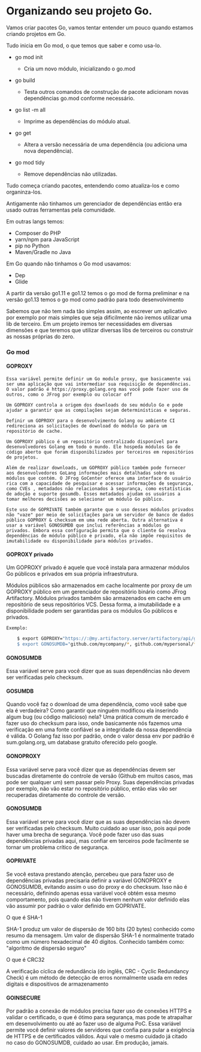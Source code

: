 # Organizando seu projeto Go.


Vamos criar pacotes Go, vamos tentar entender um pouco quando estamos criando projetos em Go.


Tudo inicia em Go mod, o que temos que saber e como usa-lo.

 - go mod init 
 	- Cria um novo módulo, inicializando o go.mod

 - go build
 	- Testa outros comandos de construção de pacote adicionam novas dependências go.mod conforme necessário.

 - go list -m all 
 	- Imprime as dependências do módulo atual.

 - go get 
 	- Altera a versão necessária de uma dependência (ou adiciona uma nova dependência).

 - go mod tidy 
 	- Remove dependências não utilizadas.

Tudo começa criando pacotes, entendendo como atualiza-los e como organinza-los.

Antigamente não tinhamos um gerenciador de dependências então era usado outras ferramentas pela comunidade.

Em outras langs temos:

 - Composer do PHP
 - yarn/npm para JavaScript
 - pip no Python
 - Maven/Gradle no Java

 Em Go quando não tinhamos o Go mod usavamos:

  - Dep
  - Glide

A partir da versão go1.11 e go1.12 temos o go mod de forma preliminar e na versão go1.13 temos o go mod como padrão para todo desenvolvimento

Sabemos que não tem nada tão simples assim, ao escrever um aplicativo por exemplo por mais simples que seja dificilmente não iremos utilizar uma lib de terceiro.
Em um projeto iremos ter necessidades em diversas dimensões e que teremos que utilizar diversas libs de terceiros ou construir as nossas próprias do zero.


### Go mod


#### GOPROXY
	
	Essa variável permite definir um Go module proxy, que basicamente vai ser uma aplicação que vai intermediar sua requisição de dependências. 
	O valor padrão é https://proxy.golang.org mas você pode fazer uso de outros, como o JFrog por exemplo ou colocar off

	Um GOPROXY controla a origem dos downloads do seu módulo Go e pode ajudar a garantir que as compilações sejam determinísticas e seguras.

	Definir um GOPROXY para o desenvolvimento Golang ou ambiente CI redireciona as solicitações de download do módulo Go para um repositório de cache. 

	Um GOPROXY público é um repositório centralizado disponível para desenvolvedores Golang em todo o mundo. Ele hospeda módulos Go de código aberto que foram disponibilizados por terceiros em repositórios de projetos.

	Além de realizar downloads, um GOPROXY público também pode fornecer aos desenvolvedores GoLang informações mais detalhadas sobre os módulos que contém. O JFrog GoCenter oferece uma interface do usuário rica com a capacidade de pesquisar e acessar informações de segurança, como CVEs , metadados não relacionados à segurança, como estatísticas de adoção e suporte gosumdb. Esses metadados ajudam os usuários a tomar melhores decisões ao selecionar um módulo Go público. 

	Este uso de GOPRIVATE também garante que o uso desses módulos privados não "vaze" por meio de solicitações para um servidor de banco de dados público GOPROXY & checksum em uma rede aberta. Outra alternativa é usar a variável GONOSUMDB que inclui referências a módulos go privados. Embora essa configuração permita que o cliente Go resolva dependências de módulo público e privado, ela não impõe requisitos de imutabilidade ou disponibilidade para módulos privados.

#### GOPROXY privado

Um GOPROXY privado é aquele que você instala para armazenar módulos Go públicos e privados em sua própria infraestrutura.

Módulos públicos são armazenados em cache localmente por proxy de um GOPROXY público em um gerenciador de repositório binário como JFrog Artifactory. Módulos privados também são armazenados em cache em um repositório de seus repositórios VCS. Dessa forma, a imutabilidade e a disponibilidade podem ser garantidas para os módulos Go públicos e privados. 
	
	Exemplo:
```bash
	$ export GOPROXY="https://:@my.artifactory.server/artifactory/api/go/go
	$ export GONOSUMDB="github.com/mycompany/*, github.com/mypersonal/*"
```

#### GONOSUMDB

Essa variável serve para você dizer que as suas dependências não devem ser verificadas pelo checksum.


#### GOSUMDB

Quando você faz o download de uma dependência, como você sabe que ela é verdadeira? Como garantir que ninguém modificou ela inserindo algum bug (ou código malicioso) nela?
Uma prática comum de mercado é fazer uso do checksum para isso, onde basicamente nós fazemos uma verificação em uma fonte confiável se a integridade da nossa dependência é válida. O Golang faz isso por padrão, onde o valor dessa env por padrão é sum.golang.org, um database gratuito oferecido pelo google.


#### GONOPROXY

Essa variável serve para você dizer que as dependências devem ser buscadas diretamente do controle de versão (Github em muitos casos, mas pode ser qualquer um) sem passar pelo Proxy. Suas dependências privadas por exemplo, não vão estar no repositório público, então elas vão ser recuperadas diretamente do controle de versão.

#### GONOSUMDB

Essa variável serve para você dizer que as suas dependências não devem ser verificadas pelo checksum. Muito cuidado ao usar isso, pois aqui pode haver uma brecha de segurança. Você pode fazer uso das suas dependências privadas aqui, mas confiar em terceiros pode facilmente se tornar um problema crítico de segurança.


#### GOPRIVATE

Se você estava prestando atenção, percebeu que para fazer uso de dependências privadas precisaria definir a variável GONOPROXY e GONOSUMDB, evitando assim o uso do proxy e do checksum. Isso não é necessário, definindo apenas essa variável você obtém essa mesmo comportamento, pois quando elas não tiverem nenhum valor definido elas vão assumir por padrão o valor definido em GOPRIVATE.


O que é SHA-1

SHA-1 produz um valor de dispersão de 160 bits (20 bytes) conhecido como resumo da mensagem. Um valor de dispersão SHA-1 é normalmente tratado como um número hexadecimal de 40 dígitos.
Conhecido também como: "algoritmo de dispersão seguro" 


O que é CRC32

A verificação cíclica de redundância (do inglês, CRC - Cyclic Redundancy Check) é um método de detecção de erros normalmente usada em redes digitais e dispositivos de armazenamento

#### GOINSECURE

Por padrão a conexão de módulos precisa fazer uso de conexões HTTPS e validar o certificado, o que é ótimo para segurança, mas pode te atrapalhar em desenvolvimento ou até ao fazer uso de alguma PoC.
Essa variável permite você definir valores de servidores que confia para pular a exigência de HTTPS e de certificados válidos. Aqui vale o mesmo cuidado já citado no caso do GONOSUMDB, cuidado ao usar. Em produção, jamais.
